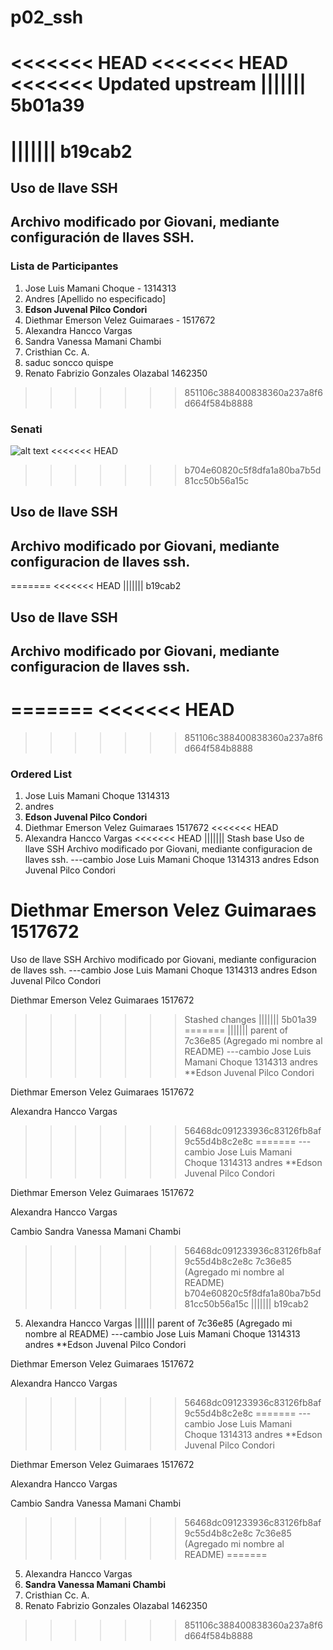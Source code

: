
# p02_ssh
<<<<<<< HEAD
<<<<<<< HEAD
<<<<<<< Updated upstream
||||||| 5b01a39
=======
||||||| b19cab2
=======

## Uso de llave SSH
## Archivo modificado por Giovani, mediante configuración de llaves SSH.

### Lista de Participantes
1. Jose Luis Mamani Choque - 1314313
2. Andres [Apellido no especificado]
3. **Edson Juvenal Pilco Condori**
4. Diethmar Emerson Velez Guimaraes - 1517672
5. Alexandra Hancco Vargas
6. Sandra Vanessa Mamani Chambi
7. Cristhian Cc. A.
8. saduc soncco quispe
9. Renato Fabrizio Gonzales Olazabal 1462350

>>>>>>> 851106c388400838360a237a8f6d664f584b8888
### Senati
![alt text](https://www.senati.edu.pe/sites/all/themes/senati_theme/img/logo.svg)
<<<<<<< HEAD
>>>>>>> b704e60820c5f8dfa1a80ba7b5d81cc50b56a15c
## Uso de llave SSH
## Archivo modificado por Giovani, mediante configuracion de llaves ssh.
=======
<<<<<<< HEAD
||||||| b19cab2
## Uso de llave SSH
## Archivo modificado por Giovani, mediante configuracion de llaves ssh.
=======
<<<<<<< HEAD
=======

>>>>>>> 851106c388400838360a237a8f6d664f584b8888
### Ordered List
1. Jose Luis Mamani Choque 1314313
2. andres
3. **Edson Juvenal Pilco Condori**
4. Diethmar Emerson Velez Guimaraes 1517672
<<<<<<< HEAD
5. Alexandra Hancco Vargas 
<<<<<<< HEAD
||||||| Stash base
Uso de llave SSH
Archivo modificado por Giovani, mediante configuracion de llaves ssh.
---cambio
Jose Luis Mamani Choque 1314313
andres 
Edson Juvenal Pilco Condori

Diethmar Emerson Velez Guimaraes 1517672
=======
Uso de llave SSH
Archivo modificado por Giovani, mediante configuracion de llaves ssh.
---cambio
Jose Luis Mamani Choque 1314313
andres 
Edson Juvenal Pilco Condori

Diethmar Emerson Velez Guimaraes 1517672
>>>>>>> Stashed changes
||||||| 5b01a39
=======
||||||| parent of 7c36e85 (Agregado mi nombre al README)
---cambio
Jose Luis Mamani Choque 1314313
andres 
**Edson Juvenal Pilco Condori

Diethmar Emerson Velez Guimaraes 1517672

Alexandra Hancco Vargas 

>>>>>>> 56468dc091233936c83126fb8af9c55d4b8c2e8c
=======
---cambio
Jose Luis Mamani Choque 1314313
andres 
**Edson Juvenal Pilco Condori

Diethmar Emerson Velez Guimaraes 1517672

Alexandra Hancco Vargas

Cambio Sandra Vanessa Mamani Chambi 

>>>>>>> 56468dc091233936c83126fb8af9c55d4b8c2e8c
>>>>>>> 7c36e85 (Agregado mi nombre al README)
>>>>>>> b704e60820c5f8dfa1a80ba7b5d81cc50b56a15c
||||||| b19cab2
5. Alexandra Hancco Vargas 
||||||| parent of 7c36e85 (Agregado mi nombre al README)
---cambio
Jose Luis Mamani Choque 1314313
andres 
**Edson Juvenal Pilco Condori

Diethmar Emerson Velez Guimaraes 1517672

Alexandra Hancco Vargas 

>>>>>>> 56468dc091233936c83126fb8af9c55d4b8c2e8c
=======
---cambio
Jose Luis Mamani Choque 1314313
andres 
**Edson Juvenal Pilco Condori

Diethmar Emerson Velez Guimaraes 1517672

Alexandra Hancco Vargas

Cambio Sandra Vanessa Mamani Chambi 

>>>>>>> 56468dc091233936c83126fb8af9c55d4b8c2e8c
>>>>>>> 7c36e85 (Agregado mi nombre al README)
=======
5. Alexandra Hancco Vargas
6. **Sandra Vanessa Mamani Chambi**
7. Cristhian Cc. A.
8. Renato Fabrizio Gonzales Olazabal 1462350
>>>>>>> 851106c388400838360a237a8f6d664f584b8888
